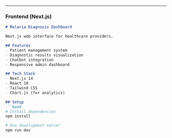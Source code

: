 
---

### **Frontend (Next.js)**
```markdown
# Malaria Diagnosis Dashboard

Next.js web interface for healthcare providers.

## Features
- Patient management system
- Diagnostic results visualization
- Chatbot integration
- Responsive admin dashboard

## Tech Stack
- Next.js 14
- React 18
- Tailwind CSS
- Chart.js (for analytics)

## Setup
```bash
# Install dependencies
npm install

# Run development server
npm run dev